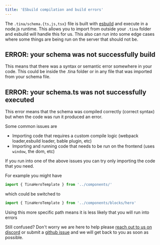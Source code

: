 ```yaml
---
title: 'ESbuild compilation and build errors'
---
```


The `.tina/schema.{ts,js,tsx}` file is built with [esbuild](https://esbuild.github.io/) and execute in a node.js runtime. This allows you to import from outside your `.tina` folder and esbuild will handle this for us. This also can run into some edge cases where some things are being run on the server that should not be.

## ERROR: your schema was not successfully build

This means that there was a syntax or semantic error somewhere in your code. This could be inside the .tina folder or in any file that was imported from your schema file.

## ERROR: your schema.ts was not successfully executed

This error means that the schema was compiled correctly (correct syntax) but when the code was run it produced an error.

Some common issues are

- Importing code that requires a custom compile logic (webpack loader,esbuild loader, bable plugin, etc)
- Importing and running code that needs to be run on the frontend (uses `window`, the dom, etc)

If you run into one of the above issues you can try only importing the code that you need. 

For example you might have
```ts
import { TinaHeroTemplate } from '../components/' 
```
which could be switched to
```ts
import { TinaHeroTemplate } from '../components/blocks/hero'
```

Using this more specific path means it is less likely that you will run into errors


Still confused? Don't worry we are here to help please [reach out to us on discord](https://discord.gg/njvZZYHj2Q) or submit a [github issue](https://github.com/tinacms/tinacms/issues/new/choose) and we will get back to you as soon as possible. 